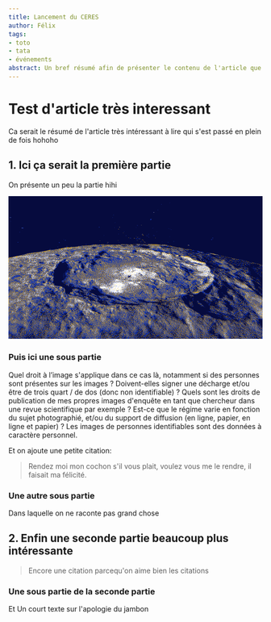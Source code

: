 ```yaml
---
title: Lancement du CERES
author: Félix
tags:
- toto
- tata
- événements
abstract: Un bref résumé afin de présenter le contenu de l'article que l'on va lire, ce qui peut être intéressant ou non en fonction de ce qu'on va écrire dedans en fait
---
```


# Test d'article très interessant

Ca serait le résumé de l'article très intéressant à lire qui s'est passé en plein de fois hohoho

## 1. Ici ça serait la première partie

On présente un peu la partie hihi

![](5.png)

### Puis ici une sous partie
Quel droit à l’image s'applique dans ce cas là, notamment si des personnes sont présentes sur les images ? Doivent-elles signer une décharge et/ou être de trois quart / de dos (donc non identifiable) ?
Quels sont les droits de publication de mes propres images d'enquête en tant que chercheur dans une revue scientifique par exemple ? Est-ce que le régime varie en fonction du sujet photographié, et/ou du support de diffusion (en ligne, papier, en ligne et papier) ? Les images de personnes identifiables sont des données à caractère personnel.

Et on ajoute une petite citation:
> Rendez moi mon cochon s'il vous plait, voulez vous me le rendre, il faisait ma félicité. 

### Une autre sous partie

Dans laquelle on ne raconte pas grand chose

## 2. Enfin une seconde partie beaucoup plus intéressante

> Encore une citation parcequ'on aime bien les citations

### Une sous partie de la seconde partie

Et Un court texte sur l'apologie du jambon 